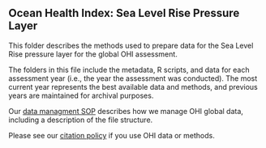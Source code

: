 ## Ocean Health Index: Sea Level Rise Pressure Layer

This folder describes the methods used to prepare data for the Sea Level Rise pressure layer for the global OHI assessment.

The folders in this file include the metadata, R scripts, and data for each assessment year (i.e., the year the assessment was conducted).  The most current year represents the best available data and methods, and previous years are maintained for archival purposes.

Our [data managment SOP](https://rawgit.com/OHI-Science/ohiprep/master/src/dataOrganization_SOP.html) describes how we manage OHI global data, including a description of the file structure.

Please see our [citation policy](https://oceanhealthindex.org/global-scores/data-download/) if you use OHI data or methods.

